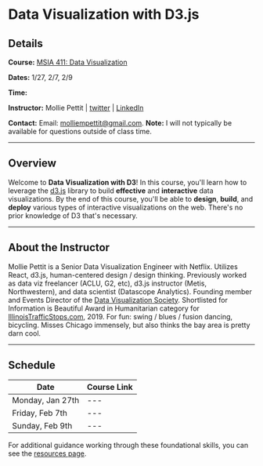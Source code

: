 # Data Visualization with D3.js

## Details

**Course:** [MSIA 411: Data Visualization](https://www.mccormick.northwestern.edu/analytics/curriculum/descriptions/msia-411.html)

**Dates:** 1/27, 2/7, 2/9

**Time:** 

**Instructor:** Mollie Pettit | [twitter](https://twitter.com/MollzMP) | [LinkedIn](https://www.linkedin.com/in/molliempettit/)

**Contact:** Email: molliempettit@gmail.com.  **Note:** I will not typically be available for questions outside of class time. 

---
## Overview
Welcome to **Data Visualization with D3**! In this course, you'll learn how to leverage the [d3.js](https://d3js.org) library to build **effective** and **interactive** data visualizations. By the end of this course, you'll be able to **design**, **build**, and **deploy** various types of interactive visualizations on the web. There's no prior knowledge of D3 that's necessary.

---
## About the Instructor

Mollie Pettit is a Senior Data Visualization Engineer with Netflix. Utilizes React, d3.js, human-centered design / design thinking. Previously worked as data viz freelancer (ACLU, G2, etc), d3.js instructor (Metis, Northwestern), and data scientist (Datascope Analytics). Founding member and Events Director of the [Data Visualization Society](https://www.datavisualizationsociety.com/). Shortlisted for Information is Beautiful Award in Humanitarian category for [IllinoisTrafficStops.com](https://illinoistrafficstops.com/), 2019. For fun: swing / blues / fusion dancing, bicycling. Misses Chicago immensely, but also thinks the bay area is pretty darn cool.

---
## Schedule
Date | Course Link
--- | --- 
Monday, Jan 27th | --- 
Friday, Feb 7th | --- 
Sunday, Feb 9th | --- 


For additional guidance working through these foundational skills, you can see the [resources page](resources.md).
